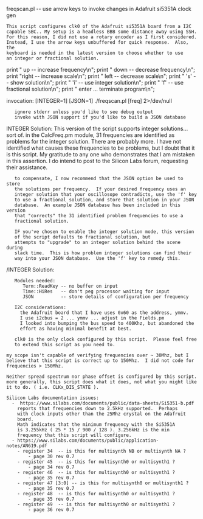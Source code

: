 
  freqscan.pl -- use arrow keys to invoke changes in Adafruit si5351A clock gen

	This script configures clk0 of the Adafruit si5351A board from a I2C
	capable SBC.. My setup is a headless BBB some distance away using SSH.  
	For this reason, I did not use a rotary encoder as I first considered.  
	Instead, I use the arrow keys unbuffered for quick response.  Also, the
	keyboard is needed in the latest version to choose whether to use
	an integer or fractional solution.

 print "   up -- increase frequency\n";
 print " down -- decrease frequency\n";
 print "right -- increase scale\n";
 print " left -- decrease scale\n";
 print "  's' -- show solution\n";
 print "  'i' -- use integer solution\n";
 print "  'f' -- use fractional solution\n";
 print " enter ... terminate program\n";

  invocation:
       [INTEGER=1] [JSON=1] ./freqscan.pl [freq] 2>/dev/null

       ignore stderr unless you'd like to see debug output
       invoke with JSON support if you'd like to build a JSON database

  INTEGER Solution:
       This version of the script supports integer solutions... sort of.
       in the CalcFreq.pm module, 31 frequencies are identified as problems
       for the integer solution.  There are probably more.
       I have not identified what causes these frequencies to be problems,
       but I doubt that it is this script.  My gratitude to any one who
       demonstrates that I am mistaken in this assertion.  I do intend to
       post to the Silicon Labs forum, requesting their assistance.

       to compensate, I now recommend that the JSON option be used to store
       the solutions per frequency.  If your desired frequency uses an
       integer solution that your oscillosope contradicts, use the 'f' key
       to use a fractional solution, and store that solution in your JSON
       database.  An example JSON database has been included in this version
       that "corrects" the 31 identified problem frequencies to use a 
       fractional solution.

       IF you've chosen to enable the integer solution mode, this version 
       of the script defaults to fractional solution, but 
       attempts to "upgrade" to an integer solution behind the scene during
       slack time.  This is how problem integer solutions can find their
       way into your JSON database.  Use the 'f' key to remedy this.
       
  /INTEGER Solution:

       Modules needed:
          Term::ReadKey -- no buffer on input
          Time::HiRes   -- don't peg processor waiting for input
          JSON          -- store details of configuration per frequency

       I2C considerations:
         the Adafruit board that I have uses 0x60 as the address, ymmv.
         I use i2cbus = 2 ... ymmv ... adjust in the Fields.pm
         I looked into bumping the bus speed to 400Khz, but abandoned the
         effort as having minimal benefit at best.  

       clk0 is the only clock configured by this script.  Please feel free
       to extend this script as you need to.

	my scope isn't capable of verifying frequencies over ~ 30Mhz, but I
	believe that this script is correct up to 150Mhz.  I did not code for
	frequencies > 150Mhz.

	Neither spread spectrum nor phase offset is configured by this script.
	more generally, this script does what it does, not what you might like
	it to do. ( i.e. CLKx_DIS_STATE ).

	Silicon Labs documentation issues:
	  -  https://www.silabs.com/documents/public/data-sheets/Si5351-b.pdf
	  	reports that frequencies down to 2.5kHz supported.  Perhaps 
	  	with clock inputs other than the 25Mhz crystal on the Adafruit
	  	board.  
	  	Math indicates that the minimum frequency with the Si5351A
	  	is 3.255kHz ( 25 * 15 / 900 / 128 ). 3.256kHz is the min 
	  	frequency that this script will configure.
	  - https://www.silabs.com/documents/public/application-notes/AN619.pdf
	    - register 34  -- is this for multisynth NB or multisynth NA ?
	        - page 30 rev 0.7
	    - register 45  -- is this for multisynth0 or multisynth1 ?
	        - page 34 rev 0.7
	    - register 46  -- is this for multisynth0 or multisynth1 ?
	        - page 35 rev 0.7
	    - register 47 [3:0] -- is this for multisynth0 or multisynth1 ?
	        - page 35 rev 0.7
	    - register 48  -- is this for multisynth0 or multisynth1 ?
	        - page 35 rev 0.7
	    - register 49  -- is this for multisynth0 or multisynth1 ?
	        - page 36 rev 0.7

